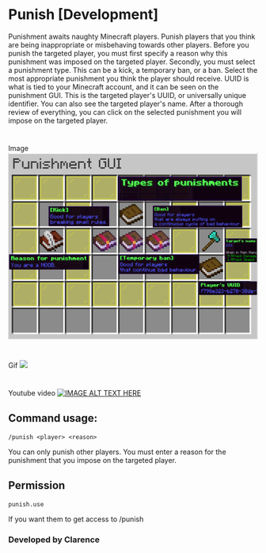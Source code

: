 # Punish [Development]
Punishment awaits naughty Minecraft players. Punish players that you think are being inappropriate or misbehaving towards other players. Before you punish the targeted player, you must first specify a reason why this punishment was imposed on the targeted player. Secondly, you must select a punishment type. This can be a kick, a temporary ban, or a ban. Select the most appropriate punishment you think the player should receive. UUID is what is tied to your Minecraft account, and it can be seen on the punishment GUI. This is the targeted player's UUID, or universally unique identifier. You can also see the targeted player's name. After a thorough review of everything, you can click on the selected punishment you will impose on the targeted player.
#
Image
![](https://raw.githubusercontent.com/PositionV2024/Punish/main/Screenshots/Main%20screenshot.png)
#
Gif
![](https://github.com/PositionV2024/Punish/blob/main/Gif/Main.gif)
#
Youtube video
[![IMAGE ALT TEXT HERE](https://img.youtube.com/vi/WIT9Etq-qts/0.jpg)](https://www.youtube.com/watch?v=WIT9Etq-qts)


## Command usage:
    /punish <player> <reason>
  
   You can only punish other players. 
    You must enter a reason for the punishment that you impose on the targeted player.
## Permission
    punish.use
If you want them to get access to /punish
### Developed by Clarence
